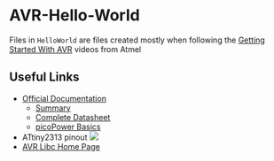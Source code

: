 # AVR-Hello-World
Files in `HelloWorld` are files created mostly when following the [Getting Started With AVR](https://www.youtube.com/playlist?list=PLtQdQmNK_0DRhBWYZ32BEILOykXLpJ8tP) videos from Atmel

## Useful Links
- [Official Documentation](http://www.atmel.com/devices/ATtiny2313.aspx?tab=documents)
	- [Summary](http://www.atmel.com/Images/Atmel-2543-AVR-ATtiny2313_Summary.pdf)
	- [Complete Datasheet](http://www.atmel.com/Images/Atmel-2543-AVR-ATtiny2313_Datasheet.pdf)
	- [picoPower Basics](http://www.atmel.com/Images/doc8349.pdf)
- ATtiny2313 pinout
![](http://arduinolearning.com/wp-content/uploads/2016/08/attiny2310arduino.jpg)
- [AVR Libc Home Page](http://www.nongnu.org/avr-libc/)
